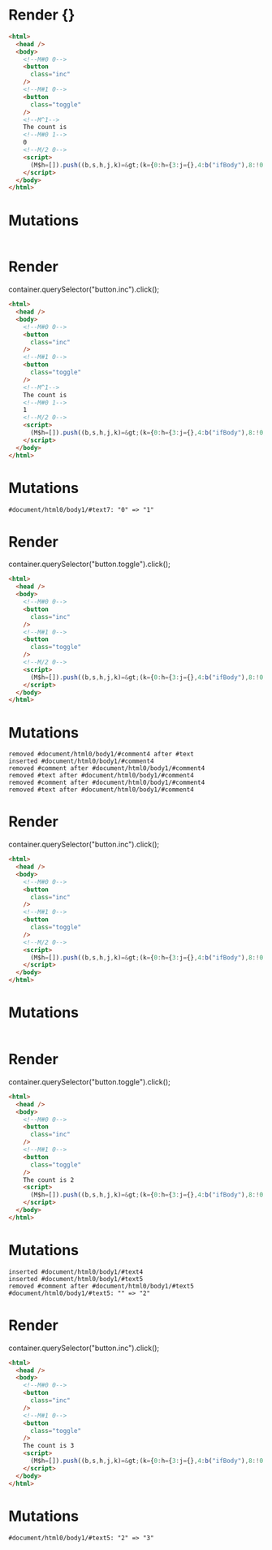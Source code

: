 # Render {}
```html
<html>
  <head />
  <body>
    <!--M#0 0-->
    <button
      class="inc"
    />
    <!--M#1 0-->
    <button
      class="toggle"
    />
    <!--M^1-->
    The count is 
    <!--M#0 1-->
    0
    <!--M/2 0-->
    <script>
      (M$h=[]).push((b,s,h,j,k)=&gt;(k={0:h={3:j={},4:b("ifBody"),8:!0,9:0},1:j},j._=h,k),["counter",0,])
    </script>
  </body>
</html>
```

# Mutations
```

```


# Render 
container.querySelector("button.inc").click();

```html
<html>
  <head />
  <body>
    <!--M#0 0-->
    <button
      class="inc"
    />
    <!--M#1 0-->
    <button
      class="toggle"
    />
    <!--M^1-->
    The count is 
    <!--M#0 1-->
    1
    <!--M/2 0-->
    <script>
      (M$h=[]).push((b,s,h,j,k)=&gt;(k={0:h={3:j={},4:b("ifBody"),8:!0,9:0},1:j},j._=h,k),["counter",0,])
    </script>
  </body>
</html>
```

# Mutations
```
#document/html0/body1/#text7: "0" => "1"
```


# Render 
container.querySelector("button.toggle").click();

```html
<html>
  <head />
  <body>
    <!--M#0 0-->
    <button
      class="inc"
    />
    <!--M#1 0-->
    <button
      class="toggle"
    />
    <!--M/2 0-->
    <script>
      (M$h=[]).push((b,s,h,j,k)=&gt;(k={0:h={3:j={},4:b("ifBody"),8:!0,9:0},1:j},j._=h,k),["counter",0,])
    </script>
  </body>
</html>
```

# Mutations
```
removed #document/html0/body1/#comment4 after #text
inserted #document/html0/body1/#comment4
removed #comment after #document/html0/body1/#comment4
removed #text after #document/html0/body1/#comment4
removed #comment after #document/html0/body1/#comment4
removed #text after #document/html0/body1/#comment4
```


# Render 
container.querySelector("button.inc").click();

```html
<html>
  <head />
  <body>
    <!--M#0 0-->
    <button
      class="inc"
    />
    <!--M#1 0-->
    <button
      class="toggle"
    />
    <!--M/2 0-->
    <script>
      (M$h=[]).push((b,s,h,j,k)=&gt;(k={0:h={3:j={},4:b("ifBody"),8:!0,9:0},1:j},j._=h,k),["counter",0,])
    </script>
  </body>
</html>
```

# Mutations
```

```


# Render 
container.querySelector("button.toggle").click();

```html
<html>
  <head />
  <body>
    <!--M#0 0-->
    <button
      class="inc"
    />
    <!--M#1 0-->
    <button
      class="toggle"
    />
    The count is 2
    <script>
      (M$h=[]).push((b,s,h,j,k)=&gt;(k={0:h={3:j={},4:b("ifBody"),8:!0,9:0},1:j},j._=h,k),["counter",0,])
    </script>
  </body>
</html>
```

# Mutations
```
inserted #document/html0/body1/#text4
inserted #document/html0/body1/#text5
removed #comment after #document/html0/body1/#text5
#document/html0/body1/#text5: "" => "2"
```


# Render 
container.querySelector("button.inc").click();

```html
<html>
  <head />
  <body>
    <!--M#0 0-->
    <button
      class="inc"
    />
    <!--M#1 0-->
    <button
      class="toggle"
    />
    The count is 3
    <script>
      (M$h=[]).push((b,s,h,j,k)=&gt;(k={0:h={3:j={},4:b("ifBody"),8:!0,9:0},1:j},j._=h,k),["counter",0,])
    </script>
  </body>
</html>
```

# Mutations
```
#document/html0/body1/#text5: "2" => "3"
```